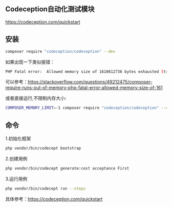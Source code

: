 ## Codeception自动化测试模块

https://codeception.com/quickstart

## 安装

```bash
composer require "codeception/codeception" --dev
```

如果出现一下类似报错：

```bash
PHP Fatal error:  Allowed memory size of 1610612736 bytes exhausted (tried to allocate 4096 bytes) in phar:///usr/local/Cellar/composer/1.8.6/bin/composer/src/Composer/DependencyResolver/RuleWatchGraph.php on line 52
```

可以参考：https://stackoverflow.com/questions/49212475/composer-require-runs-out-of-memory-php-fatal-error-allowed-memory-size-of-161

或者直接运行,不限制内存大小:

```bash
COMPOSER_MEMORY_LIMIT=-1 composer require "codeception/codeception" --dev
```



## 命令

1.初始化框架
```bash
php vendor/bin/codecept bootstrap
```
2.创建用例

```bash
php vendor/bin/codecept generate:cest acceptance First
```

3.运行用例

```bash
php vendor/bin/codecept run --steps
```

具体参考：https://codeception.com/quickstart

